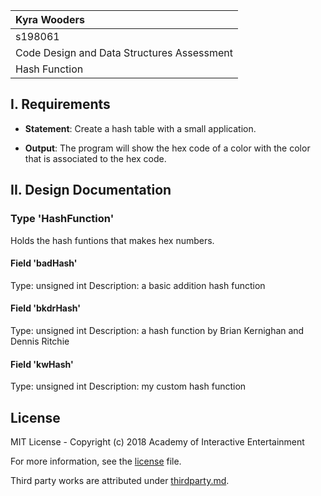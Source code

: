 | Kyra Wooders |
| :---     |
| s198061 |
| Code Design and Data Structures Assessment |
| Hash Function |

## I. Requirements

- **Statement**: Create a hash table with a small application.

- **Output**: The program will show the hex code of a color with the color that is associated to the hex code.

## II. Design Documentation

### Type 'HashFunction'
Holds the hash funtions that makes hex numbers.

#### Field 'badHash'
Type: unsigned int
Description: a basic addition hash function

#### Field 'bkdrHash'
Type: unsigned int
Description: a hash function by Brian Kernighan and Dennis Ritchie

#### Field 'kwHash'
Type: unsigned int
Description: my custom hash function

## License

MIT License - Copyright (c) 2018 Academy of Interactive Entertainment

For more information, see the [license][lic] file.

Third party works are attributed under [thirdparty.md][3p].

[lic]:license.md
[3p]:thirdparty.md
[raylib]:https://github.com/raysan5/raylib

